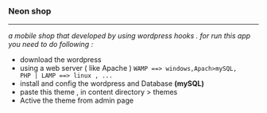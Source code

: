 <h3> Neon shop </h3>
<hr>
<i> a mobile shop that developed by using wordpress hooks .</i>
<i> for run this app you need to do following : </i>
<ul>

<li>download the wordpress</li>

<li>using a web server ( like Apache ) <code>WAMP ==> windows,Apach>mySQL,
PHP | LAMP ==> linux , ... </code>
</li>

<li> install and config the wordpress and Database <b>(mySQL)</b> </li>

<li> paste this theme , in content directory > themes </li>

<li> Active the theme from admin page </li>

</ul>
